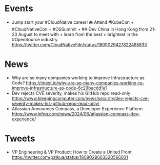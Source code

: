 
# Events

* Jump start your #CloudNative career! 🚘 Attend #KubeCon + #CloudNativeCon + #OSSummit + #AIDev China in Hong Kong from 21-23 August to meet with + learn from the best + brightest in the #OpenSource industry.
  https://twitter.com/CloudNativeFdn/status/1809029427822485833

# News
* Why are so many companies working to improve Infrastructure as Code?
  https://itnext.io/why-are-so-many-companies-working-to-improve-infrastructure-as-code-6c29bacdd1e1
* Dev rejects CVE severity, makes his GitHub repo read-only
  https://www.bleepingcomputer.com/news/security/dev-rejects-cve-severity-makes-his-github-repo-read-only/
* Atlassian Announces Compass, a Developer Experience Platform
  https://www.infoq.com/news/2024/06/atlassian-compass-dev-experience/


# Tweets

* VP Engineering & VP Product: How to Create a United Front
  https://twitter.com/patkua/status/1809029603320566001

